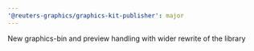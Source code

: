 ```yaml
---
'@reuters-graphics/graphics-kit-publisher': major
---
```


New graphics-bin and preview handling with wider rewrite of the library
